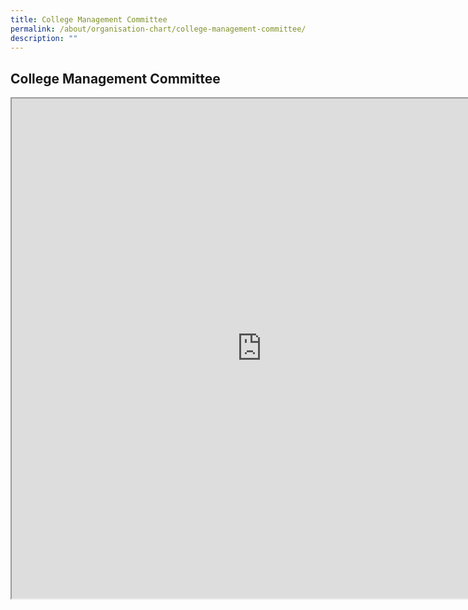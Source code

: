```yaml
---
title: College Management Committee
permalink: /about/organisation-chart/college-management-committee/
description: ""
---
```

<h2>College Management Committee</h2>
<iframe src="https://docs.google.com/document/d/e/2PACX-1vSCpDpz-D36VNabBDrU-CNlDWvo4SDzbqD7lb7l2rfgp_O2zsED1e-r7SPGNb-HfhjCRhyUCzA_sGIj/pub?embedded=true" width=800px height=800px scrolling="no"></iframe>